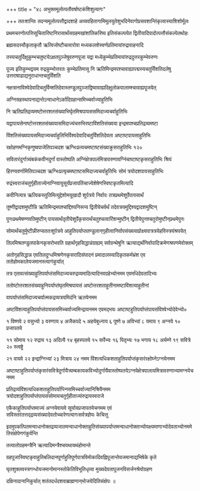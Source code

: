 +++
title = "४८ अभुक्तमूलोत्पतौवर्षाष्टकंशिशुत्यागः"

+++
ततःशान्तिः तदन्यमूलोत्पत्तौद्वादशाहे अव्यवहितागामिमूलयुतेशुभदिनेवागोप्रसवशान्तिंकृत्वास्याशिशोर्मूलः

प्रथमचरणोत्पत्तिसूचितारिष्टनिरासार्थंसग्रहमखांशांतिकरिष्य इतिसंकल्पयेत द्वितीयादिपादोत्पत्तौसंकल्पेतथोहः

ब्रह्मसदस्यौकृताकृतौ ऋत्विजोष्टौचत्वारोवा मध्यकलशेस्वर्णप्रतिमायांरुद्रावाहनादि

तस्यचतुर्दिक्षुकुम्भचतुष्टयेऽक्षतपुञ्जेषुवरुणपूजा यद्वा मध्येकुम्भेप्रतिमायांरुद्रदुत्तरकुम्भेवरुणः

पूज्य इतिकुम्भद्वयम रुद्रकुम्भोत्तरतः कुम्भेप्रतिमासु नि ऋतिमिन्द्रमपश्चावाह्यापद्मस्यचतुर्विंशतिदलेषु उत्तराषाढाद्यनुराधान्तचतुर्विंशति

नक्षत्रानाविश्वेदेवादिचतुर्विम्शतिदेवास्तण्डुलपुञ्जाद्विष्वावाह्यदिक्षुलोकपालाम्श्चावाह्यपूजयेत्

अग्निसहस्थापनाद्यन्तेऽन्वाधानेऽर्कादिग्रहान्समिच्चर्वाज्याहुतिभिः

नि ऋतिप्रतिद्रव्यमष्टोत्तरशतसंख्याभिर्घृतमिश्रपायससमिदाज्यचर्वाहुतिभिः

यद्वापायसेनाष्टोत्तरशतसंख्ययासमिदाज्यंचरुभिरष्टाविंशतिसंख्यया इन्द्रमपश्चप्रतिद्रव्यमष्टा

विंशतिसंख्यपायसमिदाज्यचर्वाहुतिभिर्विश्वदेवादिचतुर्विंशतिदेवता अष्टाष्टपायसाहुतिभिः

रक्षोहणमग्निकृणुष्वपाजेतिपञ्चदश ऋग्भिःप्रत्यचमष्टाष्टसंख्यक्रुसराहुतिभिः १२०

सवितारंदुर्गात्र्यंबकंकवीनदुर्गां वास्तोष्पति अग्निंक्षेत्रपालंमित्रावरुणावग्निंचाष्टाष्टकृसराहुतिभिः श्रियं

हिरण्यवर्णामितिपञ्चदश ऋग्भिःप्रत्यृचमष्टाष्टसमिदाज्यचर्वाहुतिभिः सोमं त्रयोदशपायसाहुतिभिः

रुद्रंस्वराजंचतुर्गृहीताज्येनाग्निवायुसूर्यंप्रजापतिंचाज्येशेषेणस्विष्टकृतमित्यादि

कवीनित्यत्र ऋत्विकस्तुतिमित्युद्देशोमयूखादौ शूर्पत्रये निर्वापः तत्रप्रथमेशूर्पेपायसार्थं

तूष्णीद्वादशमुष्टीन्नि ऋतिमिन्द्रमपश्चांद्दिश्यनिरूप्य द्वितीयेचर्वर्थं तदेवत्रयमुद्दिश्यद्वादशमुष्टिन्

पुनःप्रथमेषण्णवतिमुष्टीन् पायसार्थंतृतीयेशूर्पेकृसरार्थंचतुश्चत्वारिंशन्मुष्टीन्‌ द्वितीयेपुनश्चतुरोमुष्टीन्‌प्रथमेपुनः

सोमार्थंचतुर्मुष्टीन्नीरुप्यततःशूर्पत्रये आहुतिपर्याप्ततण्डुलान्‌गृहीत्वानिर्वापसंख्ययाप्रोक्ष्यपात्रत्रयेहविस्त्रयंश्रपयेत्

तिलमिश्रतण्डुलपाकेनकृसरोभवति ग्रहार्थंगृहसिद्धान्नंग्राह्यम् सर्वग्रन्थेषुनि ऋत्याद्यर्थंनिर्वापादिक्रमेणश्रपणमेवोक्तम्

अतोगृहसिद्धान्न एवतिलदुग्धमिश्रणेनकृसरादिसंपादनं प्रमादालस्यादिकृतकर्मभ्रंश एव ततोहोमकालेयजमानस्त्यागंकुर्यात्

तत्र एतावत्संख्याहुतिपर्याप्तंसमिदाज्यचरुद्रव्यमादित्यादिनवग्रहेभ्योनमम एवमधिदेवतादिभ्यः

ततोष्टोत्तरशतसंख्याहुनिपर्याप्तंघृतमिश्रपायसं अष्टोत्तरशताहुतीनामष्टाविंशत्याहुतीनां

वापर्याप्तंसमिदाज्यचर्वात्मकद्रव्यत्रयमिदंनि ऋतयेनमम

अष्टविंशत्याहुतिपर्याप्तंपायससमिच्चर्वाज्यमिन्द्रायनमम एवमद्भयः अष्टाष्टहुतिपर्याप्तंपायसंविश्वेभ्योदेवेभ्यो०

१ विष्णवे २ वसुभ्यो ३ वरुणाय ४ अजैकपदे ५ अहयेबुध्नाय ६ पूष्णे ७ अविभ्यां ८ यमाय ९ अग्नये १० प्रजापतये

११ सोमाय १२ रुद्राय १३ अदित्यै १४ बृहस्पतये १५ सर्पेभ्यः १६ पितृभ्यः १७ भगाय १८ अर्यम्णे १९ सवित्रे २० स्त्वष्ट्रे

२१ वायवे २२ इन्द्राग्निभ्यां २३ मित्राय २४ नमम विंशत्यधिकशताहुतिपर्याप्तंकृसरंरक्षोघ्नेऽग्नयेनमम

अष्टाष्टाहुतिपर्याप्तंकृसरंसवित्रेदुर्गायैत्र्यम्बकायकविभ्योदुर्गायैवास्तोष्पतयेऽग्नयेक्षेत्रपालायमित्रावरुणाभ्यामग्नयेचनमम

प्रतिद्रव्यंविंशत्यधिकशताहुतिपर्याप्त्निसमिच्चर्वाज्यानिश्रियैनमम त्रयोदशाहुतिपर्याप्तंपायसंसोमायचतुर्गृहीताज्यंरुद्रायस्वराजे

एकैकाहुतिपर्याप्तमाज्यं अग्नयेवायवे सूर्यायप्रजापतयेचनमम एवं सविस्तरंतत्तद्‌द्रव्यसंख्यादेवतोच्चारेणत्यागःसर्वत्रज्ञेयः केचित्तु

इदमुपकत्पितमन्वाधानोक्तद्रव्यजातमन्वाधानोक्ताहुतिसंख्यापर्याप्तमन्वाधानोक्ताभ्योयक्ष्यमाणाभ्योदेवताभ्योनममेतिसंक्षेपेणगंकुर्वन्ति

तत्यातोग्रहमन्त्रैनि ऋत्यादिमन्त्रैश्चयथायथंहोमान्ते

ग्रहपूजास्विष्टकृवाहुतिबलिदानपूर्णाहुतिपूर्णपात्रविमोकादिवह्निपूजान्तेयजमानाद्यभिषेके कृते

घृतशुक्लवस्त्रगन्धोयजमानोमानस्तोकेतिविभूतिधृत्वा मुख्यदेवतापूजनविसर्जनश्रेयोग्रहण

दक्षिनादानानिकुर्यात् शतंतदर्धदशवाब्राह्मणान्‌भोजयेदितिसंक्षेपः ॥
